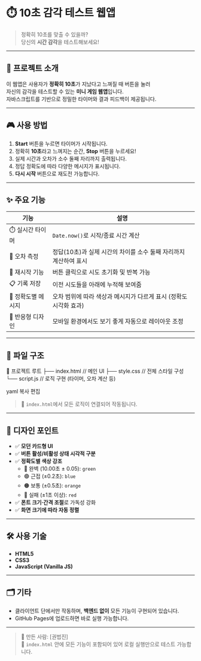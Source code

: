 # ⏱️ 10초 감각 테스트 웹앱

> 정확히 10초를 맞출 수 있을까?  
> 당신의 **시간 감각**을 테스트해보세요!

---

## 📌 프로젝트 소개

이 웹앱은 사용자가 **정확히 10초**가 지났다고 느껴질 때 버튼을 눌러  
자신의 감각을 테스트할 수 있는 **미니 게임 웹앱**입니다.  
자바스크립트를 기반으로 정밀한 타이머와 결과 피드백이 제공됩니다.

---

## 🎮 사용 방법

1. **Start** 버튼을 누르면 타이머가 시작됩니다.
2. 정확히 **10초**라고 느껴지는 순간, **Stop** 버튼을 누르세요!
3. 실제 시간과 오차가 소수 둘째 자리까지 출력됩니다.
4. 정답 정확도에 따라 다양한 메시지가 표시됩니다.
5. **다시 시작** 버튼으로 재도전 가능합니다.

---

## ✨ 주요 기능

| 기능             | 설명                                                                 |
|------------------|----------------------------------------------------------------------|
| ⏱️ 실시간 타이머  | `Date.now()`로 시작/종료 시간 계산                                    |
| 🎯 오차 측정       | 정답(10초)과 실제 시간의 차이를 소수 둘째 자리까지 계산하여 표시         |
| 🔄 재시작 기능     | 버튼 클릭으로 시도 초기화 및 반복 가능                                 |
| 📋 기록 저장       | 이전 시도들을 아래에 누적해 보여줌                                     |
| 🎨 정확도별 메시지 | 오차 범위에 따라 색상과 메시지가 다르게 표시 (정확도 시각화 효과)        |
| 📱 반응형 디자인   | 모바일 환경에서도 보기 좋게 자동으로 레이아웃 조정                      |

---

## 🧩 파일 구조

📁 프로젝트 루트
├── index.html // 메인 UI
├── style.css // 전체 스타일 구성
└── script.js // 로직 구현 (타이머, 오차 계산 등)

yaml
복사
편집

> 📍 `index.html`에서 모든 로직이 연결되어 작동됩니다.

---

## 🎨 디자인 포인트

- ✅ **모던 카드형 UI**
- ✅ **버튼 활성/비활성 상태 시각적 구분**
- ✅ **정확도별 색상 강조**
  - 🎯 완벽 (10.00초 ± 0.05): `green`
  - 🟢 근접 (±0.2초): `blue`
  - 🟠 보통 (±0.5초): `orange`
  - 🔴 실패 (±1초 이상): `red`
- ✅ **폰트 크기·간격 조절**로 가독성 강화
- ✅ **화면 크기에 따라 자동 정렬**

---

## 🛠 사용 기술

- **HTML5**
- **CSS3**
- **JavaScript (Vanilla JS)**

---

## 🗂 기타

- 클라이언트 단에서만 작동하며, **백엔드 없이** 모든 기능이 구현되어 있습니다.
- GitHub Pages에 업로드하면 바로 실행 가능합니다.

---

> 💬 만든 사람: [권법진]  
> 📁 `index.html` 안에 모든 기능이 포함되어 있어 로컬 실행만으로 테스트 가능합니다.
